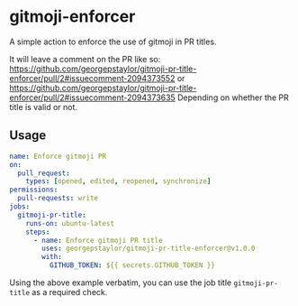 # gitmoji-enforcer

A simple action to enforce the use of gitmoji in PR titles.

It will leave a comment on the PR like so:
https://github.com/georgepstaylor/gitmoji-pr-title-enforcer/pull/2#issuecomment-2094373552
or 
https://github.com/georgepstaylor/gitmoji-pr-title-enforcer/pull/2#issuecomment-2094373635
Depending on whether the PR title is valid or not.

## Usage
```yaml
name: Enforce gitmoji PR
on:
  pull_request:
    types: [opened, edited, reopened, synchronize]
permissions:
  pull-requests: write
jobs:
  gitmoji-pr-title:
    runs-on: ubuntu-latest
    steps:
      - name: Enforce gitmoji PR title
        uses: georgepstaylor/gitmoji-pr-title-enforcer@v1.0.0
        with:
          GITHUB_TOKEN: ${{ secrets.GITHUB_TOKEN }}
```

Using the above example verbatim, you can use the job title `gitmoji-pr-title` as a required check.